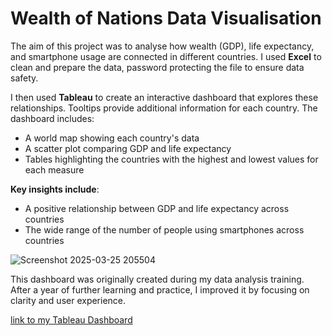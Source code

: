# Wealth of Nations Data Visualisation

The aim of this project was to analyse how wealth (GDP), life expectancy, and smartphone usage are connected in different countries. I used **Excel** to clean and prepare the data, password protecting the file to ensure data safety.

I then used **Tableau** to create an interactive dashboard that explores these relationships. Tooltips provide additional information for each country. The dashboard includes:

* A world map showing each country's data
* A scatter plot comparing GDP and life expectancy
* Tables highlighting the countries with the highest and lowest values for each measure

**Key insights include**:
* A positive relationship between GDP and life expectancy across countries
* The wide range of the number of people using smartphones across countries

![Screenshot 2025-03-25 205504](https://github.com/user-attachments/assets/f5c9e584-c2d4-43e2-a875-dbe0b8bc711e)

This dashboard was originally created during my data analysis training. After a year of further learning and practice, I improved it by focusing on clarity and user experience.

[link to my Tableau Dashboard](https://public.tableau.com/app/profile/lozarta.veizaj/viz/WealthofNations_17118415290690/WealthofNations)
